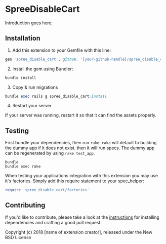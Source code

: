 SpreeDisableCart
================

Introduction goes here.

## Installation

1. Add this extension to your Gemfile with this line:
  ```ruby
  gem 'spree_disable_cart', github: '[your-github-handle]/spree_disable_cart'
  ```

2. Install the gem using Bundler:
  ```ruby
  bundle install
  ```

3. Copy & run migrations
  ```ruby
  bundle exec rails g spree_disable_cart:install
  ```

4. Restart your server

  If your server was running, restart it so that it can find the assets properly.

## Testing

First bundle your dependencies, then run `rake`. `rake` will default to building the dummy app if it does not exist, then it will run specs. The dummy app can be regenerated by using `rake test_app`.

```shell
bundle
bundle exec rake
```

When testing your applications integration with this extension you may use it's factories.
Simply add this require statement to your spec_helper:

```ruby
require 'spree_disable_cart/factories'
```


## Contributing

If you'd like to contribute, please take a look at the
[instructions](CONTRIBUTING.md) for installing dependencies and crafting a good
pull request.

Copyright (c) 2018 [name of extension creator], released under the New BSD License

